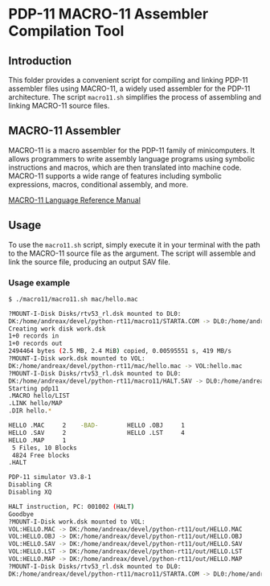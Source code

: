 # PDP-11 MACRO-11 Assembler Compilation Tool

## Introduction
This folder provides a convenient script for compiling and linking PDP-11 assembler files using MACRO-11,
a widely used assembler for the PDP-11 architecture.
The script `macro11.sh` simplifies the process of assembling and linking MACRO-11 source files.

## MACRO-11 Assembler
MACRO-11 is a macro assembler for the PDP-11 family of minicomputers.
It allows programmers to write assembly language programs using symbolic instructions and macros, which are then translated into machine code.
MACRO-11 supports a wide range of features including symbolic expressions, macros, conditional assembly, and more.

[MACRO-11 Language Reference Manual](http://bitsavers.trailing-edge.com/pdf/dec/pdp11/rt11/v4.0_Mar80/3a/AA-5075B-TC_PDP-11_MACRO-11_Language_Reference_Manual_Jan80.pdf)

## Usage
To use the `macro11.sh` script, simply execute it in your terminal with the path to the MACRO-11 source file as the argument.
The script will assemble and link the source file, producing an output SAV file.

### Usage example

```bash
$ ./macro11/macro11.sh mac/hello.mac

?MOUNT-I-Disk Disks/rtv53_rl.dsk mounted to DL0:
DK:/home/andreax/devel/python-rt11/macro11/STARTA.COM -> DL0:/home/andreax/devel/python-rt11/macro11/STARTA.COM
Creating work disk work.dsk
1+0 records in
1+0 records out
2494464 bytes (2.5 MB, 2.4 MiB) copied, 0.00595551 s, 419 MB/s
?MOUNT-I-Disk work.dsk mounted to VOL:
DK:/home/andreax/devel/python-rt11/mac/hello.mac -> VOL:hello.mac
?MOUNT-I-Disk Disks/rtv53_rl.dsk mounted to DL0:
DK:/home/andreax/devel/python-rt11/macro11/HALT.SAV -> DL0:/home/andreax/devel/python-rt11/macro11/HALT.SAV
Starting pdp11
.MACRO hello/LIST
.LINK hello/MAP
.DIR hello.*

HELLO .MAC     2    -BAD-        HELLO .OBJ     1
HELLO .SAV     2                 HELLO .LST     4
HELLO .MAP     1
 5 Files, 10 Blocks
 4824 Free blocks
.HALT

PDP-11 simulator V3.8-1
Disabling CR
Disabling XQ

HALT instruction, PC: 001002 (HALT)
Goodbye
?MOUNT-I-Disk work.dsk mounted to VOL:
VOL:HELLO.MAC -> DK:/home/andreax/devel/python-rt11/out/HELLO.MAC
VOL:HELLO.OBJ -> DK:/home/andreax/devel/python-rt11/out/HELLO.OBJ
VOL:HELLO.SAV -> DK:/home/andreax/devel/python-rt11/out/HELLO.SAV
VOL:HELLO.LST -> DK:/home/andreax/devel/python-rt11/out/HELLO.LST
VOL:HELLO.MAP -> DK:/home/andreax/devel/python-rt11/out/HELLO.MAP
?MOUNT-I-Disk Disks/rtv53_rl.dsk mounted to DL0:
DK:/home/andreax/devel/python-rt11/macro11/STARTA.COM -> DL0:/home/andreax/devel/python-rt11/macro11/STARTA.COM
```
